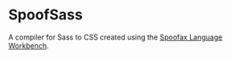 # SpoofSass

A compiler for Sass to CSS created using the [Spoofax Language Workbench](https://metaborg.github.io/spoofax). 
